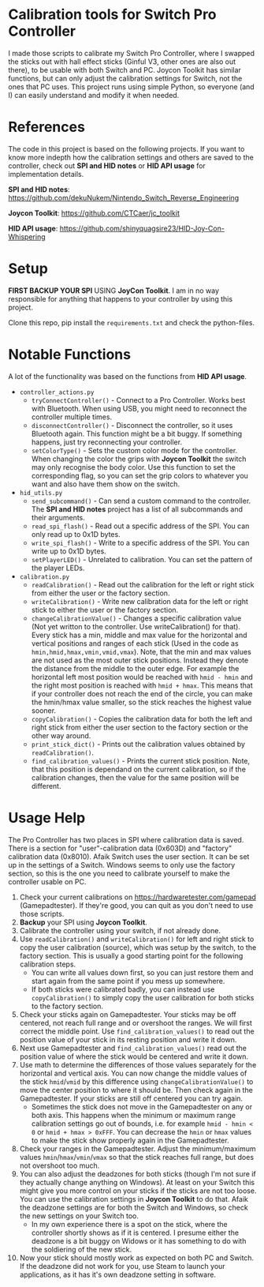 # Calibration tools for Switch Pro Controller
I made those scripts to calibrate my Switch Pro Controller, where I swapped the sticks out with hall effect sticks (Ginful V3, other ones are also out there), to be usable with both Switch and PC. Joycon Toolkit has similar functions, but can only adjust the calibration settings for Switch, not the ones that PC uses. This project runs using simple Python, so everyone (and I) can easily understand and modify it when needed.
# References
The code in this project is based on the following projects. If you want to know more indepth how the calibration settings and others are saved to the controller, check out **SPI and HID notes** or **HID API usage** for implementation details.

**SPI and HID notes**: https://github.com/dekuNukem/Nintendo_Switch_Reverse_Engineering

**Joycon Toolkit**: https://github.com/CTCaer/jc_toolkit

**HID API usage**: https://github.com/shinyquagsire23/HID-Joy-Con-Whispering
# Setup
**FIRST BACKUP YOUR SPI** USING **JoyCon Toolkit**. I am in no way responsible for anything that happens to your controller by using this project.

Clone this repo, pip install the `requirements.txt` and check the python-files.
# Notable Functions
A lot of the functionality was based on the functions from **HID API usage**.
- `controller_actions.py`
	- `tryConnectController()` - Connect to a Pro Controller. Works best with Bluetooth. When using USB, you might need to reconnect the controller multiple times.
	- `disconnectController()` - Disconnect the controller, so it uses Bluetooth again. This function might be a bit buggy. If something happens, just try reconnecting your controller.
	- `setColorType()` - Sets the custom color mode for the controller. When changing the color the grips with **Joycon Toolkit** the switch may only recognise the body color. Use this function to set the corresponding flag, so you can set the grip colors to whatever you want and also have them show on the switch.
- `hid_utils.py`
	-	`send_subcommand()` - Can send a custom command to the controller. The **SPI and HID notes** project has a list of all subcommands and their arguments.
	-	`read_spi_flash()` - Read out a specific address of the SPI. You can only read up to 0x1D bytes.
	-	`write_spi_flash()` - Write to a specific address of the SPI. You can write up to 0x1D bytes.
	-	`setPlayerLED()` - Unrelated to calibration. You can set the pattern of the player LEDs.
- `calibration.py`
	- `readCalibration()` - Read out the calibration for the left or right stick from either the user or the factory section.
	- `writeCalibration()` - Write new calibration data for the left or right stick to either the user or the factory section.
	- `changeCalibrationValue()` - Changes a specific calibration value (Not yet writton to the controller. Use writeCalibration() for that). Every stick has a min, middle and max value for the horizontal and vertical positions and ranges of each stick (Used in the code as `hmin,hmid,hmax,vmin,vmid,vmax`). Note, that the min and max values are not used as the most outer stick positions. Instead they denote the distance from the middle to the outer edge. For example the horizontal left most position would be reached with `hmid - hmin` and the right most position is reached with `hmid + hmax`. This means that if your controller does not reach the end of the circle, you can make the hmin/hmax value smaller, so the stick reaches the highest value sooner.
	- `copyCalibration()` - Copies the calibration data for both the left and right stick from either the user section to the factory section or the other way around.
	- `print_stick_dict()` - Prints out the calibration values obtained by `readCalibration()`.
	- `find_calibration_values()` - Prints the current stick position. Note, that this position is dependand on the current calibration, so if the calibration changes, then the value for the same position will be different. 
# Usage Help
The Pro Controller has two places in SPI where calibration data is saved. There is a section for "user"-calibration data (0x603D) and "factory" calibration data (0x8010). Afaik Switch uses the user section. It can be set up in the settings of a Switch. Windows seems to only use the factory section, so this is the one you need to calibrate yourself to make the controller usable on PC.
1. Check your current calibrations on https://hardwaretester.com/gamepad (Gamepadtester). If they're good, you can quit as you don't need to use those scripts.
2. **Backup** your SPI using **Joycon Toolkit**.
3. Calibrate the controller using your switch, if not already done.
4. Use `readCalibration()` and `writeCalibration()` for left and right stick to copy the user calibration (source), which was setup by the switch, to the factory section. This is usually a good starting point for the following calibration steps. 
	- You can write all values down first, so you can just restore them and start again from the same point if you mess up somewhere.
	- If both sticks were calibrated badly, you can instead use `copyCalibration()` to simply copy the user calibration for both sticks to the factory section.
5. Check your sticks again on Gamepadtester. Your sticks may be off centered, not reach full range and or overshoot the ranges. We will first correct the middle point. Use `find_calibration_values()` to read out the position value of your stick in its resting position and write it down. 
6. Next use Gamepadtester and `find_calibration_values()` read out the position value of where the stick would be centered and write it down. 
7. Use math to determine the differences of those values separately for the horizontal and vertical axis. You can now change the middle values of the stick `hmid`/`vmid` by this difference using `changeCalibrationValue()` to move the center position to where it should be. Then check again in the Gamepadtester. If your sticks are still off centered you can try again.
	-  Sometimes the stick does not move in the Gamepadtester on any or both axis. This happens when the minimum or maximum range calibration settings go out of bounds, i.e. for example `hmid - hmin < 0` or `hmid + hmax > 0xFFF`. You can decrease the `hmin` or `hmax` values to make the stick show properly again in the Gamepadtester.
8. Check your ranges in the Gamepadtester. Adjust the minimum/maximum values `hmin`/`hmax`/`vmin`/`vmax` so that the stick reaches full range, but does not overshoot too much.
9. You can also adjust the deadzones for both sticks (though I'm not sure if they actually change anything on Windows). At least on your Switch this might give you more control on your sticks if the sticks are not too loose. You can use the calibration settings in **Joycon Toolkit** to do that. Afaik the deadzone settings are for both the Switch and Windows, so check the new settings on your Switch too.
	- In my own experience there is a spot on the stick, where the controller shortly shows as if it is centered.  I presume either the deadzone is a bit buggy on Widows or it has something to do with the soldiering of the new stick.
10. Now your stick should mostly work as expected on both PC and Switch. If the deadzone did not work for you, use Steam to launch your applications, as it has it's own deadzone setting in software. 


